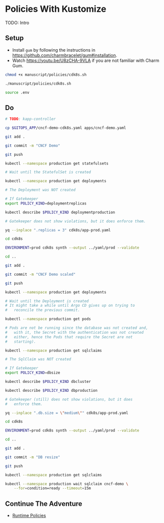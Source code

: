 # Policies With Kustomize

TODO: Intro

## Setup

* Install `gum` by following the instructions in https://github.com/charmbracelet/gum#installation.
* Watch https://youtu.be/U8zCHA-9VLA if you are not familiar with Charm Gum.

```bash
chmod +x manuscript/policies/cdk8s.sh

./manuscript/policies/cdk8s.sh

source .env
```

## Do

```bash
# TODO: kapp-controller

cp $GITOPS_APP/cncf-demo-cdk8s.yaml apps/cncf-demo.yaml

git add .

git commit -m "CNCF Demo"

git push

kubectl --namespace production get statefulsets

# Wait until the StatefulSet is created

kubectl --namespace production get deployments

# The Deployment was NOT created

# If Gatekeeper
export POLICY_KIND=deploymentreplicas

kubectl describe $POLICY_KIND deploymentproduction

# Gatekeeper does not show violations, but it does enforce them.

yq --inplace ".replicas = 3" cdk8s/app-prod.yaml

cd cdk8s

ENVIRONMENT=prod cdk8s synth --output ../yaml/prod --validate

cd ..

git add .

git commit -m "CNCF Demo scaled"

git push

kubectl --namespace production get deployments

# Wait until the Deployment is created
# It might take a while until Argo CD gives up on trying to
#   reconcile the previous commit.

kubectl --namespace production get pods

# Pods are not be running since the database was not created and,
#   with it, the Secret with the authentication was not created
#   either, hence the Pods that require the Secret are not
#   starting).

kubectl --namespace production get sqlclaims

# The SqlClaim was NOT created

# If Gatekeeper
export POLICY_KIND=dbsize

kubectl describe $POLICY_KIND dbcluster

kubectl describe $POLICY_KIND dbproduction

# Gatekeeper (still) does not show violations, but it does
#   enforce them.

yq --inplace ".db.size = \"medium\"" cdk8s/app-prod.yaml

cd cdk8s

ENVIRONMENT=prod cdk8s synth --output ../yaml/prod --validate

cd ..

git add .

git commit -m "DB resize"

git push

kubectl --namespace production get sqlclaims

kubectl --namespace production wait sqlclaim cncf-demo \
    --for=condition=ready --timeout=15m
```

## Continue The Adventure

* [Runtime Policies](../runtime-policies/README.md)
